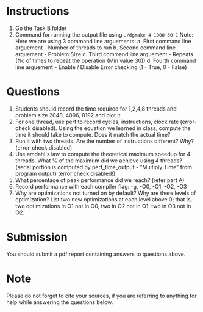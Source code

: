 # Instructions

1. Go the Task B folder
2. Command for running the output file using `./dgmake 4 1000 30 1`
  Note: Here we are using 3 command line arguements:
  a. First command line arguement - Number of threads to run
  b. Second command line arguement - Problem Size
  c. Third command line arguement - Repeats (No of times to repeat the operation (Min value 30))
  d. Fourth command line arguement - Enable / Disable Error checking (1 - True, 0 - False)
 
# Questions

1. Students should record the time required for 1,2,4,8 threads and problem size 2048, 4096, 8192 and plot it.
2. For one thread, use perf to record cycles, instructions, clock rate (error-check disabled). Using the equation we learned in class, compute the time it should take to compute. Does it match the actual time?
3. Run it with two threads. Are the number of instructions different? Why? (error-check disabled)
4. Use amdahl's law to compute the theoretical maximum speedup for 4 threads. What % of the maximum did we achieve using 4 threads? (serial portion is computed by perf_time_output - "Multiply Time" from program output) (error check disabled!)
5. What percentage of peak performance did we reach? (refer part A)
6. Record performance with each compiler flag: -g, -O0, -O1, -O2, -O3
7. Why are optimizations not turned on by default? Why are there levels of optimization? List two new optimizations at each level above 0; that is, two optimizations in O1 not in O0, two in O2 not in O1, two in O3 not in O2. 

# Submission
You should submit a pdf report containing answers to questions above.

# Note
Please do not forget to cite your sources, if you are referring to anything for help while answering the questions below.
